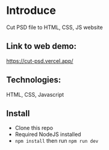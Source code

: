 # Introduce
Cut PSD file to HTML, CSS, JS website

## Link to web demo:

https://cut-psd.vercel.app/

## Technologies:

HTML, CSS, Javascript

## Install

-   Clone this repo
-   Required NodeJS installed
-   `npm install` then run `npm run dev`